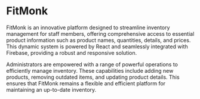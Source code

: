 # FitMonk
 FitMonk is an innovative platform designed to streamline inventory management for staff members, offering comprehensive access to essential product information such as product names, quantities, details, and prices. This dynamic system is powered by React and seamlessly integrated with Firebase, providing a robust and responsive solution.

Administrators are empowered with a range of powerful operations to efficiently manage inventory. These capabilities include adding new products, removing outdated items, and updating product details. This ensures that FitMonk remains a flexible and efficient platform for maintaining an up-to-date inventory.

